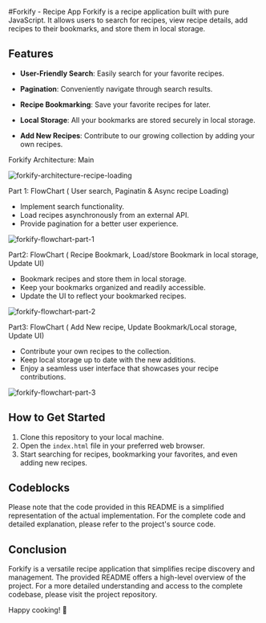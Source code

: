 #Forkify - Recipe App
Forkify is a recipe application built with pure JavaScript. It allows users to search for recipes, view recipe details, add recipes to their bookmarks, and store them in local storage.

## Features
- **User-Friendly Search**: Easily search for your favorite recipes.

- **Pagination**: Conveniently navigate through search results.

- **Recipe Bookmarking**: Save your favorite recipes for later.

- **Local Storage**: All your bookmarks are stored securely in local storage.

- **Add New Recipes**: Contribute to our growing collection by adding your own recipes.

Forkify Architecture: Main

![forkify-architecture-recipe-loading](https://github.com/SajalTimilsina/forkify/assets/19229631/cde751cc-58b3-41f4-97f9-80f9acdeb141)

Part 1: FlowChart ( User search, Paginatin & Async recipe Loading)
- Implement search functionality.
- Load recipes asynchronously from an external API.
- Provide pagination for a better user experience.
  
![forkify-flowchart-part-1](https://github.com/SajalTimilsina/forkify/assets/19229631/aaad822d-32be-49d3-973f-42100939c93d)

Part2: FlowChart ( Recipe Bookmark, Load/store Bookmark in local storage, Update UI)
- Bookmark recipes and store them in local storage.
- Keep your bookmarks organized and readily accessible.
- Update the UI to reflect your bookmarked recipes.
  
![forkify-flowchart-part-2](https://github.com/SajalTimilsina/forkify/assets/19229631/ea134e60-8992-48b0-b5f2-060fbc3bda5f)

Part3: FlowChart ( Add New recipe, Update Bookmark/Local storage, Update UI)
- Contribute your own recipes to the collection.
- Keep local storage up to date with the new additions.
- Enjoy a seamless user interface that showcases your recipe contributions.

![forkify-flowchart-part-3](https://github.com/SajalTimilsina/forkify/assets/19229631/052988b0-6036-4d8a-ac58-ddc28f30fb46)


## How to Get Started

1. Clone this repository to your local machine.
2. Open the `index.html` file in your preferred web browser.
3. Start searching for recipes, bookmarking your favorites, and even adding new recipes.

## Codeblocks

Please note that the code provided in this README is a simplified representation of the actual implementation. For the complete code and detailed explanation, please refer to the project's source code.

## Conclusion

Forkify is a versatile recipe application that simplifies recipe discovery and management. The provided README offers a high-level overview of the project. For a more detailed understanding and access to the complete codebase, please visit the project repository.

Happy cooking! 🍳

